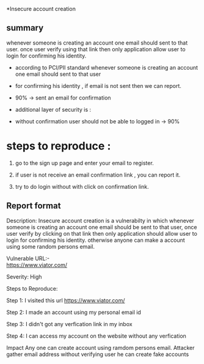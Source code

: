 *Insecure account creation



summary
---------
whenever someone is creating an account one email should sent to that user. once user verify using that link then only application allow user to login for confirming his identity. 


- according to PCI/PII standard whenever someone is creating an account one email should sent to that user


- for confirming his identity , if email is not sent then we can report.

- 90% -> sent an email for confirmation 


- additional layer of security is :

- without confirmation user should not be able to logged in -> 90%


# steps to reproduce :

1. go to the sign up page and enter your email to register.

2. if user is not receive an email confirmation link , you can report it.

3. try to do login without with click on confirmation link.






Report format
----------------

Description:
Insecure account creation is a vulnerabilty in which whenever someone is creating an account one email should be sent to that user, once user verify by clicking on that link then only application should allow user to login for confirming his identity. otherwise anyone can make a account using some random persons email.


Vulnerable URL:-  
https://www.viator.com/


Severity: High


Steps to Reproduce:

Step 1: I visited this url https://www.viator.com/

Step 2: I made an account using my personal email id

Step 3: I didn't got any verfication link in my inbox

Step 4: I can access my account on the website without any verfication




Impact
Any one can create account using ramdom persons email.
Attacker gather email address without verifying user he can create fake accounts




